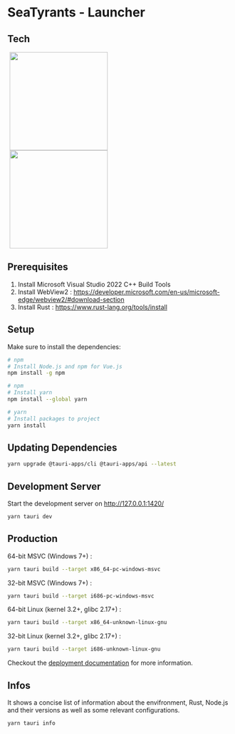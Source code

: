 # SeaTyrants - Launcher

## Tech

<a href="https://www.postgresql.org/docs/" style="margin-left: 25px;">
  <img src="https://ordina-jworks.github.io/img/vue-with-typescript/vue-plus-typescript.png" alt="" width="220" height="auto" style="margin-left: -20px" />
</a> <br />

<a href="https://www.postgresql.org/docs/" style="margin-left: 25px;">
  <img src="https://d33wubrfki0l68.cloudfront.net/4112b407ce93d899a0e499bbefa9fc172b11685e/49ffa/meta/tauri_logo_dark.svg
" alt="" width="220" height="auto" style="margin-left: -20px" />
</a>

## Prerequisites
1. Install Microsoft Visual Studio 2022 C++ Build Tools
2. Install WebView2 : https://developer.microsoft.com/en-us/microsoft-edge/webview2/#download-section
3. Install Rust : https://www.rust-lang.org/tools/install

## Setup

Make sure to install the dependencies:

```bash
# npm
# Install Node.js and npm for Vue.js
npm install -g npm
```

```bash
# npm
# Install yarn
npm install --global yarn
```

```bash
# yarn
# Install packages to project
yarn install
```

## Updating Dependencies

```bash
yarn upgrade @tauri-apps/cli @tauri-apps/api --latest
```

## Development Server

Start the development server on http://127.0.0.1:1420/

```bash
yarn tauri dev
```

## Production

64-bit MSVC (Windows 7+) :
```bash
yarn tauri build --target x86_64-pc-windows-msvc
```

32-bit MSVC (Windows 7+) :
```bash
yarn tauri build --target i686-pc-windows-msvc
```

64-bit Linux (kernel 3.2+, glibc 2.17+) :
```bash
yarn tauri build --target x86_64-unknown-linux-gnu
```

32-bit Linux (kernel 3.2+, glibc 2.17+) :
```bash
yarn tauri build --target i686-unknown-linux-gnu	
```

Checkout the [deployment documentation](https://tauri.app/v1/guides/building/) for more information.

## Infos

It shows a concise list of information about the envifronment, Rust, Node.js and their versions as well as some relevant configurations.

```bash
yarn tauri info
```
